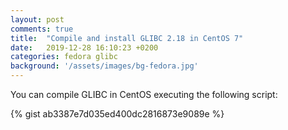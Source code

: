 ```yaml
---
layout: post
comments: true
title:  "Compile and install GLIBC 2.18 in CentOS 7"
date:   2019-12-28 16:10:23 +0200
categories: fedora glibc
background: '/assets/images/bg-fedora.jpg'
---
```


You can compile GLIBC in CentOS executing the following script:

{% gist ab3387e7d035ed400dc2816873e9089e %}